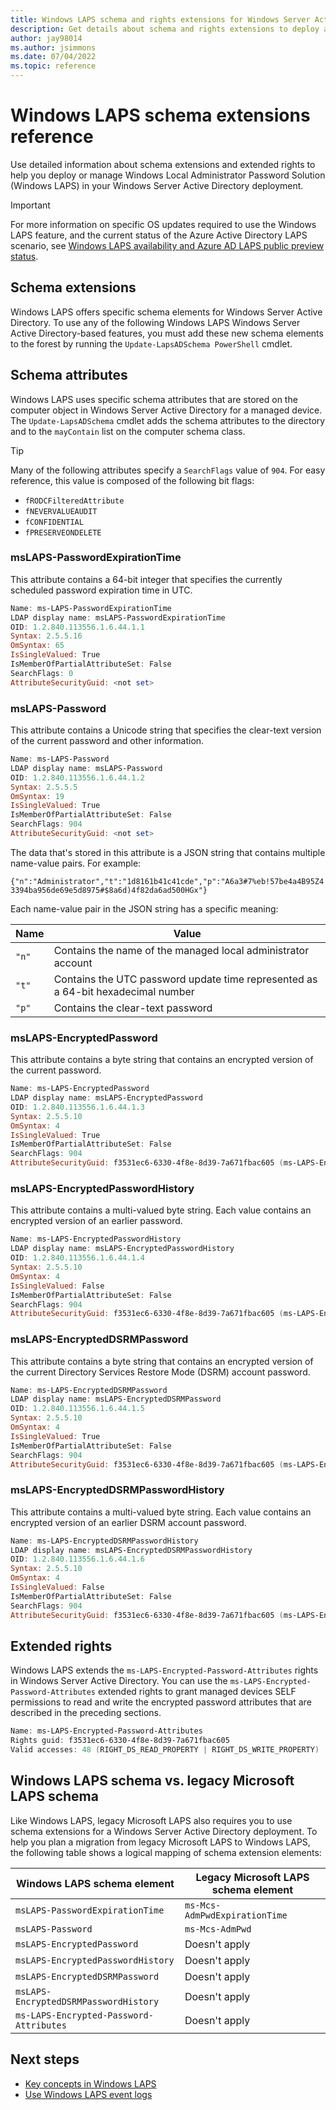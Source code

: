 ```yaml
---
title: Windows LAPS schema and rights extensions for Windows Server Active Directory
description: Get details about schema and rights extensions to deploy and manage Windows Local Administrator Password Solution (Windows LAPS) in Windows Server Active Directory.
author: jay98014
ms.author: jsimmons
ms.date: 07/04/2022
ms.topic: reference
---
```


# Windows LAPS schema extensions reference

Use detailed information about schema extensions and extended rights to help you deploy or manage Windows Local Administrator Password Solution (Windows LAPS) in your Windows Server Active Directory deployment.

> [!IMPORTANT]
> For more information on specific OS updates required to use the Windows LAPS feature, and the current status of the Azure Active Directory LAPS scenario, see [Windows LAPS availability and Azure AD LAPS public preview status](laps-overview.md#windows-laps-supported-platforms-and-azure-ad-laps-preview-status).

## Schema extensions

Windows LAPS offers specific schema elements for Windows Server Active Directory. To use any of the following Windows LAPS Windows Server Active Directory-based features, you must add these new schema elements to the forest by running the `Update-LapsADSchema PowerShell` cmdlet.

## Schema attributes

Windows LAPS uses specific schema attributes that are stored on the computer object in Windows Server Active Directory for a managed device. The `Update-LapsADSchema` cmdlet adds the schema attributes to the directory and to the `mayContain` list on the computer schema class.

> [!TIP]
> Many of the following attributes specify a `SearchFlags` value of `904`. For easy reference, this value is composed of the following bit flags:
>
> - `fRODCFilteredAttribute`
> - `fNEVERVALUEAUDIT`
> - `fCONFIDENTIAL`
> - `fPRESERVEONDELETE`

### msLAPS-PasswordExpirationTime

This attribute contains a 64-bit integer that specifies the currently scheduled password expiration time in UTC.

```powershell
Name: ms-LAPS-PasswordExpirationTime
LDAP display name: msLAPS-PasswordExpirationTime
OID: 1.2.840.113556.1.6.44.1.1
Syntax: 2.5.5.16
OmSyntax: 65
IsSingleValued: True
IsMemberOfPartialAttributeSet: False
SearchFlags: 0
AttributeSecurityGuid: <not set>
```

### msLAPS-Password

This attribute contains a Unicode string that specifies the clear-text version of the current password and other information.

```powershell
Name: ms-LAPS-Password
LDAP display name: msLAPS-Password
OID: 1.2.840.113556.1.6.44.1.2
Syntax: 2.5.5.5
OmSyntax: 19
IsSingleValued: True
IsMemberOfPartialAttributeSet: False
SearchFlags: 904
AttributeSecurityGuid: <not set>
```

The data that's stored in this attribute is a JSON string that contains multiple name-value pairs. For example:

`{"n":"Administrator","t":"1d8161b41c41cde","p":"A6a3#7%eb!57be4a4B95Z43394ba956de69e5d8975#$8a6d)4f82da6ad500HGx"}`

Each name-value pair in the JSON string has a specific meaning:

|Name|Value|
|---|---|
|`"n"`|Contains the name of the managed local administrator account|
|`"t"`|Contains the UTC password update time represented as a 64-bit hexadecimal number|
|`"p"`|Contains the clear-text password|

### msLAPS-EncryptedPassword

This attribute contains a byte string that contains an encrypted version of the current password.

```powershell
Name: ms-LAPS-EncryptedPassword
LDAP display name: msLAPS-EncryptedPassword
OID: 1.2.840.113556.1.6.44.1.3
Syntax: 2.5.5.10
OmSyntax: 4
IsSingleValued: True
IsMemberOfPartialAttributeSet: False
SearchFlags: 904
AttributeSecurityGuid: f3531ec6-6330-4f8e-8d39-7a671fbac605 (ms-LAPS-Encrypted-Password-Attributes)
```

### msLAPS-EncryptedPasswordHistory

This attribute contains a multi-valued byte string. Each value contains an encrypted version of an earlier password.

```powershell
Name: ms-LAPS-EncryptedPasswordHistory
LDAP display name: msLAPS-EncryptedPasswordHistory
OID: 1.2.840.113556.1.6.44.1.4
Syntax: 2.5.5.10
OmSyntax: 4
IsSingleValued: False
IsMemberOfPartialAttributeSet: False
SearchFlags: 904
AttributeSecurityGuid: f3531ec6-6330-4f8e-8d39-7a671fbac605 (ms-LAPS-Encrypted-Password-Attributes)
```

### msLAPS-EncryptedDSRMPassword

This attribute contains a byte string that contains an encrypted version of the current Directory Services Restore Mode (DSRM) account password.

```powershell
Name: ms-LAPS-EncryptedDSRMPassword
LDAP display name: msLAPS-EncryptedDSRMPassword
OID: 1.2.840.113556.1.6.44.1.5
Syntax: 2.5.5.10
OmSyntax: 4
IsSingleValued: True
IsMemberOfPartialAttributeSet: False
SearchFlags: 904
AttributeSecurityGuid: f3531ec6-6330-4f8e-8d39-7a671fbac605 (ms-LAPS-Encrypted-Password-Attributes)
```

### msLAPS-EncryptedDSRMPasswordHistory

This attribute contains a multi-valued byte string. Each value contains an encrypted version of an earlier DSRM account password.

```powershell
Name: ms-LAPS-EncryptedDSRMPasswordHistory
LDAP display name: msLAPS-EncryptedDSRMPasswordHistory
OID: 1.2.840.113556.1.6.44.1.6
Syntax: 2.5.5.10
OmSyntax: 4
IsSingleValued: False
IsMemberOfPartialAttributeSet: False
SearchFlags: 904
AttributeSecurityGuid: f3531ec6-6330-4f8e-8d39-7a671fbac605 (ms-LAPS-Encrypted-Password-Attributes)
```

## Extended rights

Windows LAPS extends the `ms-LAPS-Encrypted-Password-Attributes` rights in Windows Server Active Directory. You can use the `ms-LAPS-Encrypted-Password-Attributes` extended rights to grant managed devices SELF permissions to read and write the encrypted password attributes that are described in the preceding sections.

```powershell
Name: ms-LAPS-Encrypted-Password-Attributes
Rights guid: f3531ec6-6330-4f8e-8d39-7a671fbac605
Valid accesses: 48 (RIGHT_DS_READ_PROPERTY | RIGHT_DS_WRITE_PROPERTY)
```

## Windows LAPS schema vs. legacy Microsoft LAPS schema

Like Windows LAPS, legacy Microsoft LAPS also requires you to use schema extensions for a Windows Server Active Directory deployment. To help you plan a migration from legacy Microsoft LAPS to Windows LAPS, the following table shows a logical mapping of schema extension elements:

|Windows LAPS schema element|Legacy Microsoft LAPS schema element|
|---|---|
|`msLAPS-PasswordExpirationTime`|`ms-Mcs-AdmPwdExpirationTime`|
|`msLAPS-Password`|`ms-Mcs-AdmPwd`|
|`msLAPS-EncryptedPassword`|Doesn't apply|
|`msLAPS-EncryptedPasswordHistory`|Doesn't apply|
|`msLAPS-EncryptedDSRMPassword`|Doesn't apply|
|`msLAPS-EncryptedDSRMPasswordHistory`|Doesn't apply|
|`ms-LAPS-Encrypted-Password-Attributes`|Doesn't apply|

## Next steps

- [Key concepts in Windows LAPS](laps-concepts.md)
- [Use Windows LAPS event logs](laps-management-event-log.md)
